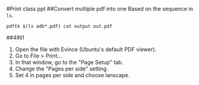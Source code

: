 #Print class ppt
##Convert multiple pdf into one
Based on the sequence in `ls`.
```
pdftk $(ls adb*.pdf) cat output out.pdf
```
##4IN1
1. Open the file with Evince (Ubuntu's default PDF viewer).
2. Go to File > Print...
3. In that window, go to the "Page Setup" tab.
4. Change the "Pages per side" setting.
5. Set 4 in pages per side and choose lanscape.

